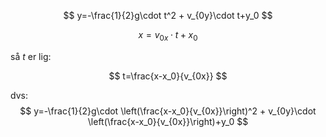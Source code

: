
$$
y=-\frac{1}{2}g\cdot t^2 + v_{0y}\cdot t+y_0
$$

$$
x=v_{0x}\cdot t+x_0
$$

så $t$ er lig:

$$
t=\frac{x-x_0}{v_{0x}}
$$

dvs:
$$
y=-\frac{1}{2}g\cdot \left(\frac{x-x_0}{v_{0x}}\right)^2 + v_{0y}\cdot \left(\frac{x-x_0}{v_{0x}}\right)+y_0
$$
